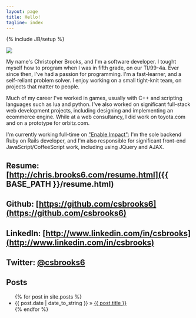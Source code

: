 ```yaml
---
layout: page
title: Hello!
tagline: index
---
```

{% include JB/setup %}

<img class="inset right" src="{{site.url}}/assets/images/chris128.jpg">

My name's Christopher Brooks, and I'm a software developer. I tought myself how to program when I was in fifth grade, on our TI/99-4a. Ever since then, I've had a passion for programming. I'm a fast-learner, and a self-reliant problem solver. I enjoy working on a small tight-knit team, on projects that matter to people.

Much of my career I've worked in games, usually with C++ and scripting languages such as lua and python. I've also worked on significant full-stack web development projects, including designing and implementing an ecommerce engine. While at a web consultancy, I did work on toyota.com and on a prototype for orbitz.com.

I'm currently working full-time on ["Enable Impact"](http://www.enableimpact.com): I'm the sole backend Ruby on Rails developer, and I'm also responsible for significant front-end JavaScript/CoffeeScript work, including using JQuery and AJAX.

## Resume: [http://chris.brooks6.com/resume.html]({{ BASE_PATH }}/resume.html)

## Github: [https://github.com/csbrooks6](https://github.com/csbrooks6)

## LinkedIn: [http://www.linkedin.com/in/csbrooks](http://www.linkedin.com/in/csbrooks)

## Twitter: [@csbrooks6](https://twitter.com/csbrooks6)

## Posts

<ul class="posts">
  {% for post in site.posts %}
    <li><span>{{ post.date | date_to_string }}</span> &raquo; <a href="{{ BASE_PATH }}{{ post.url }}">{{ post.title }}</a></li>
  {% endfor %}
</ul>
